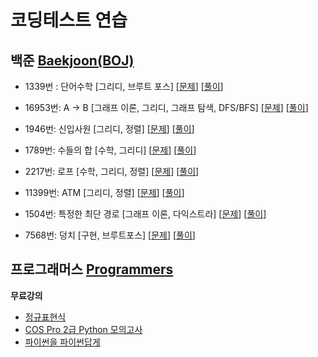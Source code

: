 # 코딩테스트 연습

## 백준 [Baekjoon(BOJ)](https://www.acmicpc.net/problem/tags)

- 1339번 : 단어수학 [그리디, 브루트 포스] [[문제](https://www.acmicpc.net/problem/1339)] [[풀이](https://velog.io/@joniekwon/Python-%EB%B0%B1%EC%A4%80-1339%EB%B2%88-%EB%8B%A8%EC%96%B4-%EC%88%98%ED%95%99)]

- 16953번: A → B [그래프 이론, 그리디, 그래프 탐색, DFS/BFS] [[문제](https://www.acmicpc.net/problem/16953)] [[풀이](https://velog.io/@joniekwon/Python-%EB%B0%B1%EC%A4%80-16953%EB%B2%88-A-B)]

- 1946번: 신입사원 [그리디, 정렬] [[문제](https://www.acmicpc.net/problem/1946)] [[풀이](https://velog.io/@joniekwon/Python-%EB%B0%B1%EC%A4%80-1946%EB%B2%88-%EC%8B%A0%EC%9E%85-%EC%82%AC%EC%9B%90)]

- 1789번: 수들의 합 [수학, 그리디] [[문제](https://www.acmicpc.net/problem/1789)] [[풀이](https://velog.io/@joniekwon/Python-%EB%B0%B1%EC%A4%80-1789%EB%B2%88-%EC%88%98%EB%93%A4%EC%9D%98-%ED%95%A9)]

- 2217번: 로프 [수학, 그리디, 정렬] [[문제](https://www.acmicpc.net/problem/2217)] [[풀이](https://velog.io/@joniekwon/Python-%EB%B0%B1%EC%A4%80-2217%EB%B2%88-%EB%A1%9C%ED%94%84)]

- 11399번: ATM [그리디, 정렬] [[문제](https://www.acmicpc.net/problem/11399)] [[풀이](https://velog.io/@joniekwon/Python-%EB%B0%B1%EC%A4%80-11399%EB%B2%88-ATM)]

- 1504번: 특정한 최단 경로 [그래프 이론, 다익스트라] [[문제](https://www.acmicpc.net/problem/1504)] [[풀이](https://velog.io/@joniekwon/Python-%EB%B0%B1%EC%A4%80-1504%EB%B2%88-%ED%8A%B9%EC%A0%95%ED%95%9C-%EC%B5%9C%EB%8B%A8-%EA%B2%BD%EB%A1%9C)]

- 7568번: 덩치 [구현, 브루트포스] [[문제](https://www.acmicpc.net/problem/7568)] [[풀이](https://velog.io/@joniekwon/Python-%EB%B0%B1%EC%A4%80-7568%EB%B2%88-%EB%8D%A9%EC%B9%98)]

## 프로그래머스 [Programmers](https://programmers.co.kr/learn/challenges)

**무료강의**
- [정규표현식](https://programmers.co.kr/learn/courses/11)
- [COS Pro 2급 Python 모의고사](https://programmers.co.kr/learn/courses/33)
- [파이썬을 파이썬답게](https://programmers.co.kr/learn/courses/4008)
